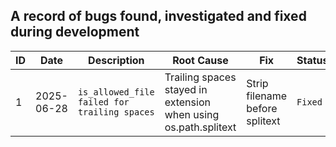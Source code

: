 ## A record of bugs found, investigated and fixed during development

| ID | Date | Description | Root Cause | Fix | Status |
|---|-----|--------------|------------|-----|-------|
| 1 | 2025-06-28 |`is_allowed_file failed for trailing spaces`| Trailing spaces stayed in extension when using os.path.splitext | Strip filename before splitext | `Fixed`